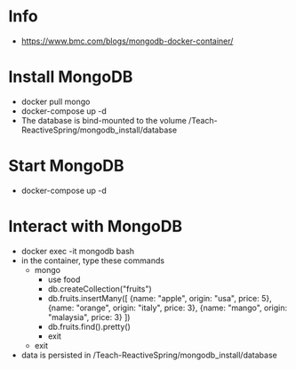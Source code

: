 # Info
* https://www.bmc.com/blogs/mongodb-docker-container/
  
# Install MongoDB
* docker pull mongo 
* docker-compose up -d
* The database is bind-mounted to the volume /Teach-ReactiveSpring/mongodb_install/database

# Start MongoDB
* docker-compose up -d

# Interact with MongoDB
* docker exec -it mongodb bash
* in the container, type these commands
    * mongo
      * use food
      * db.createCollection("fruits")
      * db.fruits.insertMany([ {name: "apple", origin: "usa", price: 5}, {name: "orange", origin: "italy", price: 3}, {name: "mango", origin: "malaysia", price: 3} ])
      * db.fruits.find().pretty()
      * exit
    * exit
* data is persisted in /Teach-ReactiveSpring/mongodb_install/database